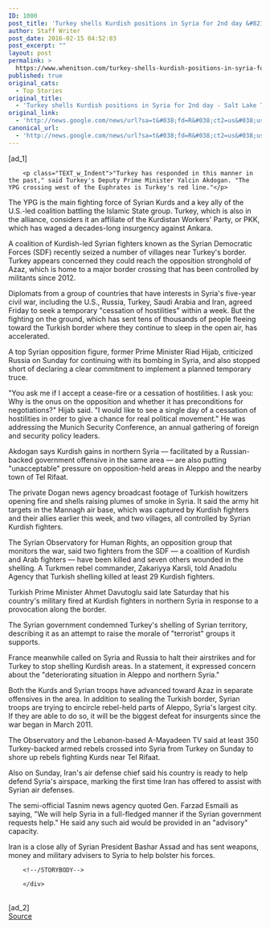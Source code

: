 ```yaml
---
ID: 1000
post_title: 'Turkey shells Kurdish positions in Syria for 2nd day &#8211; Salt Lake Tribune'
author: Staff Writer
post_date: 2016-02-15 04:52:03
post_excerpt: ""
layout: post
permalink: >
  https://www.whenitson.com/turkey-shells-kurdish-positions-in-syria-for-2nd-day-salt-lake-tribune/
published: true
original_cats:
  - Top Stories
original_title:
  - 'Turkey shells Kurdish positions in Syria for 2nd day - Salt Lake Tribune'
original_link:
  - 'http://news.google.com/news/url?sa=t&#038;fd=R&#038;ct2=us&#038;usg=AFQjCNFEj1E_SBXhKppLL0DOO5P8pzL-Ew&#038;clid=c3a7d30bb8a4878e06b80cf16b898331&#038;cid=52779046960372&#038;ei=c1nBVsCdC9jBhAGu-o7YAg&#038;url=http://www.sltrib.com/home/3538536-155/turkey-shells-kurdish-positions-in-syria'
canonical_url:
  - 'http://news.google.com/news/url?sa=t&#038;fd=R&#038;ct2=us&#038;usg=AFQjCNFEj1E_SBXhKppLL0DOO5P8pzL-Ew&#038;clid=c3a7d30bb8a4878e06b80cf16b898331&#038;cid=52779046960372&#038;ei=c1nBVsCdC9jBhAGu-o7YAg&#038;url=http://www.sltrib.com/home/3538536-155/turkey-shells-kurdish-positions-in-syria'
---
```

 [ad_1]
<br><div itemprop="articleBody" readability="131">

		
			
		<p class="TEXT_w_Indent">"Turkey has responded in this manner in the past," said Turkey's Deputy Prime Minister Yalcin Akdogan. "The YPG crossing west of the Euphrates is Turkey's red line."</p>
<p class="TEXT_w_Indent">The YPG is the main fighting force of Syrian Kurds and a key ally of the U.S.-led coalition battling the Islamic State group. Turkey, which is also in the alliance, considers it an affiliate of the Kurdistan Workers' Party, or PKK, which has waged a decades-long insurgency against Ankara.</p>
<p class="TEXT_w_Indent">A coalition of Kurdish-led Syrian fighters known as the Syrian Democratic Forces (SDF) recently seized a number of villages near Turkey's border. Turkey appears concerned they could reach the opposition stronghold of Azaz, which is home to a major border crossing that has been controlled by militants since 2012.</p>
<p class="TEXT_w_Indent">Diplomats from a group of countries that have interests in Syria's five-year civil war, including the U.S., Russia, Turkey, Saudi Arabia and Iran, agreed Friday to seek a temporary "cessation of hostilities" within a week. But the fighting on the ground, which has sent tens of thousands of people fleeing toward the Turkish border where they continue to sleep in the open air, has accelerated.</p>
<p class="TEXT_w_Indent">A top Syrian opposition figure, former Prime Minister Riad Hijab, criticized Russia on Sunday for continuing with its bombing in Syria, and also stopped short of declaring a clear commitment to implement a planned temporary truce.</p>
<p class="TEXT_w_Indent">"You ask me if I accept a cease-fire or a cessation of hostilities. I ask you: Why is the onus on the opposition and whether it has preconditions for negotiations?" Hijab said. "I would like to see a single day of a cessation of hostilities in order to give a chance for real political movement." He was addressing the Munich Security Conference, an annual gathering of foreign and security policy leaders.</p>
<p class="TEXT_w_Indent">Akdogan says Kurdish gains in northern Syria — facilitated by a Russian-backed government offensive in the same area — are also putting "unacceptable" pressure on opposition-held areas in Aleppo and the nearby town of Tel Rifaat.</p>
<p class="TEXT_w_Indent">The private Dogan news agency broadcast footage of Turkish howitzers opening fire and shells raising plumes of smoke in Syria. It said the army hit targets in the Mannagh air base, which was captured by Kurdish fighters and their allies earlier this week, and two villages, all controlled by Syrian Kurdish fighters.</p>
<p class="TEXT_w_Indent">The Syrian Observatory for Human Rights, an opposition group that monitors the war, said two fighters from the SDF — a coalition of Kurdish and Arab fighters — have been killed and seven others wounded in the shelling. A Turkmen rebel commander, Zakariyya Karsli, told Anadolu Agency that Turkish shelling killed at least 29 Kurdish fighters.</p>
<p class="TEXT_w_Indent"> Turkish Prime Minister Ahmet Davutoglu said late Saturday that his country's military fired at Kurdish fighters in northern Syria in response to a provocation along the border.</p>
<p class="TEXT_w_Indent">The Syrian government condemned Turkey's shelling of Syrian territory, describing it as an attempt to raise the morale of "terrorist" groups it supports.</p>
<p class="TEXT_w_Indent">France meanwhile called on Syria and Russia to halt their airstrikes and for Turkey to stop shelling Kurdish areas. In a statement, it expressed concern about the "deteriorating situation in Aleppo and northern Syria."</p>
<p class="TEXT_w_Indent">Both the Kurds and Syrian troops have advanced toward Azaz in separate offensives in the area. In addition to sealing the Turkish border, Syrian troops are trying to encircle rebel-held parts of Aleppo, Syria's largest city. If they are able to do so, it will be the biggest defeat for insurgents since the war began in March 2011.</p>
<p class="TEXT_w_Indent">The Observatory and the Lebanon-based A-Mayadeen TV said at least 350 Turkey-backed armed rebels crossed into Syria from Turkey on Sunday to shore up rebels fighting Kurds near Tel Rifaat.</p>
<p class="TEXT_w_Indent">Also on Sunday, Iran's air defense chief said his country is ready to help defend Syria's airspace, marking the first time Iran has offered to assist with Syrian air defenses.</p>
<p class="TEXT_w_Indent">The semi-official Tasnim news agency quoted Gen. Farzad Esmaili as saying, "We will help Syria in a full-fledged manner if the Syrian government requests help." He said any such aid would be provided in an "advisory" capacity.</p>
<p class="TEXT_w_Indent">Iran is a close ally of Syrian President Bashar Assad and has sent weapons, money and military advisers to Syria to help bolster his forces. </p>
		

<!--			<p>&nbsp;</p>-->
									
						
						
						
						
						
							
							
						
						
						
						
							
							
						
						
						
						
							
							
						
						
						
   
			  
								
					

						

						
						
						
<!--			<p>&nbsp;</p>-->
		<!--/STORYBODY-->

		</div>
<br>[ad_2]
<br><a href="http://news.google.com/news/url?sa=t&#038;fd=R&#038;ct2=us&#038;usg=AFQjCNFEj1E_SBXhKppLL0DOO5P8pzL-Ew&#038;clid=c3a7d30bb8a4878e06b80cf16b898331&#038;cid=52779046960372&#038;ei=c1nBVsCdC9jBhAGu-o7YAg&#038;url=http://www.sltrib.com/home/3538536-155/turkey-shells-kurdish-positions-in-syria">Source </a>